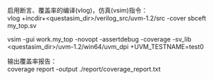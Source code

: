 启用断言、覆盖率的编译(vlog)，仿真(vsim)指令：      
vlog +incdir+<questasim_dir>/verilog_src/uvm-1.2/src -cover sbceft my_top.sv

vsim -gui work.my_top -novopt -assertdebug -coverage -sv_lib <questasim_dir>/uvm-1.2/win64/uvm_dpi +UVM_TESTNAME=test0

输出覆盖率报告：     
coverage report -output ./report/coverage_report.txt
